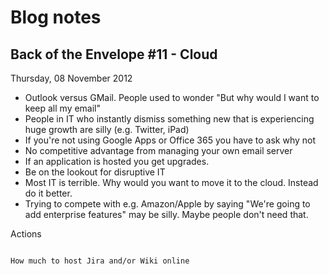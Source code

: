 Blog notes
==========

Back of the Envelope #11 - Cloud
--------------------------------

Thursday, 08 November 2012

* Outlook versus GMail.  People used to wonder "But why would I want to keep 
  all my email"
* People in IT who instantly dismiss something new that is experiencing huge 
  growth are silly (e.g. Twitter, iPad)
* If you're not using Google Apps or Office 365 you have to ask why not
* No competitive advantage from managing your own email server
* If an application is hosted you get upgrades.
* Be on the lookout for  disruptive IT
* Most IT is terrible.  Why would you want to move it to the cloud.  Instead 
  do it better.
* Trying to compete with e.g. Amazon/Apple by saying "We're going to add 
  enterprise features" may be silly.  Maybe people don't need that.

Actions
~~~~~~~

How much to host Jira and/or Wiki online


